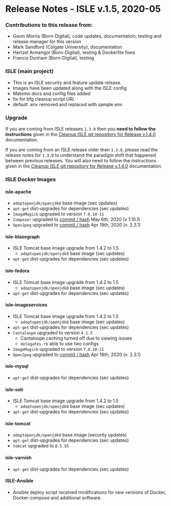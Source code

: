 # Release Notes - ISLE v.1.5, 2020-05

### Contributions to this release from:

* Gavin Morris (Born-Digital), code updates, documentation, testing and release manager for this version
* Mark Sandford (Colgate University), documentation
* Hertzel Armengol (Born-Digital), testing & Dockerfile fixes
* Francis Dunham (Born-Digital), testing

### ISLE (main project)

* This is an ISLE security and feature update release.  
* Images have been updated along with the ISLE config
* Matomo docs and config files added
* fix for bfg cleanup script URL
* default .env removed and replaced with sample.env


### Upgrade

If you are coming from ISLE releases `1.3.0` then you **need to follow the instructions** given in
the [Cleanup ISLE git repository for Release v.1.4.0](https://islandora-collaboration-group.github.io/ISLE/cookbook-recipes/isle-v140-git-cleanup/)
documentation.

If you are coming from an ISLE release older then `1.3.0`, please read the release notes for `1.3.0` to understand
the paradigm shift that happened between previous releases. You will also need to follow the instructions given in
the [Cleanup ISLE git repository for Release v.1.4.0](https://islandora-collaboration-group.github.io/ISLE/cookbook-recipes/isle-v140-git-cleanup/)
documentation.

### ISLE Docker Images

#### isle-apache

* `adoptopenjdk/openjdk8` base image (sec updates)
* `apt-get` dist-upgrades for dependencies (sec updates)
* `ImageMagick` upgraded to version `7.0.10-11`
* `Composer` upgraded to [commit / hash](https://github.com/composer/composer/commit/4d7f8d40f9788de07c7f7b8946f340bf89535453) May 6th, 2020 (v 1.10.1)
* `OpenJpeg` upgraded to [commit / hash](https://github.com/uclouvain/openjpeg/commit/64689d05dfaaf52105581d93fb1eb173b20829a4) Apr 18th, 2020 (v. 2.3.1)

#### isle-blazegraph

* ISLE Tomcat base image upgrade from 1.4.2 to 1.5
  * `adoptopenjdk/openjdk8` base image (sec updates)
* `apt-get` dist-upgrades for dependencies (sec updates)

#### isle-fedora

* ISLE Tomcat base image upgrade from 1.4.2 to 1.5
  * `adoptopenjdk/openjdk8` base image (sec updates)
* `apt-get` dist-upgrades for dependencies (sec updates)

#### isle-imageservices

* ISLE Tomcat base image upgrade from 1.4.2 to 1.5
  * `adoptopenjdk/openjdk8` base image (sec updates)
* `apt-get` dist-upgrades for dependencies (sec updates)
* `Cantaloupe` upgraded to version `4.1.5`
  * Cantaloupe caching turned off due to viewing issues
  * `delegates.rb` able to use two configs
* `ImageMagick` upgraded to version `7.0.10-11`
* `OpenJpeg` upgraded to [commit / hash](https://github.com/uclouvain/openjpeg/commit/64689d05dfaaf52105581d93fb1eb173b20829a4) Apr 18th, 2020 (v. 2.3.1)

#### isle-mysql

* `apt-get` dist-upgrades for dependencies (sec updates)

#### isle-solr

* ISLE Tomcat base image upgrade from 1.4.2 to 1.5
  * `adoptopenjdk/openjdk8` base image (sec updates)
* `apt-get` dist-upgrades for dependencies (sec updates)

#### isle-tomcat

* `adoptopenjdk/openjdk8` base image (security updates)
* `apt-get` dist-upgrades for dependencies (sec updates)
* `tomcat` upgraded to `8.5.55`

#### isle-varnish

* `apt-get` dist-upgrades for dependencies (sec updates)

#### ISLE-Ansible

* Ansible deploy script received modifications for new versions of Docker, Docker-compose and additional software.

